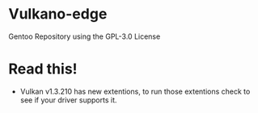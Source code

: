 # Vulkano-edge

Gentoo Repository using the GPL-3.0 License

# Read this!

- Vulkan v1.3.210 has new extentions, to run those extentions check to see if your driver supports it.
